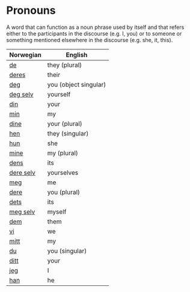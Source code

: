 # Pronouns

A word that can function as a noun phrase used by itself and that refers either to the participants in the discourse (e.g. I, you) or to someone or something mentioned elsewhere in the discourse (e.g. she, it, this).

| Norwegian | English |
| --- | --- |
| [de](https://www.ordnett.no/search?language=no&phrase=de) | they (plural) |
| [deres](https://www.ordnett.no/search?language=no&phrase=deres) | their |
| [deg](https://www.ordnett.no/search?language=no&phrase=deg) | you (object singular) |
| [deg selv](https://www.ordnett.no/search?language=no&phrase=deg%20selv) | yourself |
| [din](https://www.ordnett.no/search?language=no&phrase=din) | your |
| [min](https://www.ordnett.no/search?language=no&phrase=min) | my |
| [dine](https://www.ordnett.no/search?language=no&phrase=dine) | your (plural) |
| [hen](https://www.ordnett.no/search?language=no&phrase=hen) | they (singular) |
| [hun](https://www.ordnett.no/search?language=no&phrase=hun) | she |
| [mine](https://www.ordnett.no/search?language=no&phrase=mine) | my (plural) |
| [dens](https://www.ordnett.no/search?language=no&phrase=dens) | its |
| [dere selv](https://www.ordnett.no/search?language=no&phrase=dere%20selv) | yourselves |
| [meg](https://www.ordnett.no/search?language=no&phrase=meg) | me |
| [dere](https://www.ordnett.no/search?language=no&phrase=dere) | you (plural) |
| [dets](https://www.ordnett.no/search?language=no&phrase=dets) | its |
| [meg selv](https://www.ordnett.no/search?language=no&phrase=meg%20selv) | myself |
| [dem](https://www.ordnett.no/search?language=no&phrase=dem) | them |
| [vi](https://www.ordnett.no/search?language=no&phrase=vi) | we |
| [mitt](https://www.ordnett.no/search?language=no&phrase=mitt) | my |
| [du](https://www.ordnett.no/search?language=no&phrase=du) | you (singular) |
| [ditt](https://www.ordnett.no/search?language=no&phrase=ditt) | your |
| [jeg](https://www.ordnett.no/search?language=no&phrase=jeg) | I |
| [han](https://www.ordnett.no/search?language=no&phrase=han) | he |

